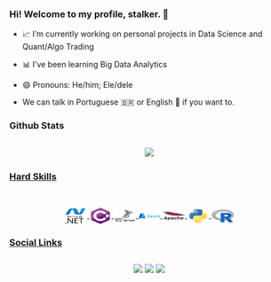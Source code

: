 ### Hi! Welcome to my profile, stalker. 👋

- 📈 I’m currently working on personal projects in Data Science and Quant/Algo Trading

- 📊 I’ve been learning Big Data Analytics

- 😄 Pronouns: He/him; Ele/dele

- We can talk in Portuguese 🇧🇷 or English 🏴󠁧󠁢󠁥󠁮󠁧󠁿 if you want to.

### Github Stats
##

<div align="center">
  <a href="https://github.com/felipe7leal">
  <img height="180em" src="https://github-readme-stats.vercel.app/api?username=felipe7leal&show_icons=true&theme=dark&include_all_commits=true&count_private=true"/>
  <!-- 
  <img height="180em" src="https://github-readme-stats.vercel.app/api/top-langs/?username=felipe7leal&layout=compact&langs_count=7&theme=dark"/> -->
</div>

### Hard Skills
##

<div align="center" style="display: inline_block"><br>
  <img align="center" alt="Felipe-Dot-Net" height="30" width="40" src="https://raw.githubusercontent.com/devicons/devicon/master/icons/dot-net/dot-net-original-wordmark.svg">
  <img align="center" alt="Felipe-Csharp" height="30" width="40" src="https://raw.githubusercontent.com/devicons/devicon/master/icons/csharp/csharp-original.svg"> 
  <img align="center" alt="Felipe-TSQL" height="30" width="40" src="https://raw.githubusercontent.com/devicons/devicon/master/icons/microsoftsqlserver/microsoftsqlserver-plain-wordmark.svg">
  <img align="center" alt="Felipe-Azure" height="30" width="40" src="https://raw.githubusercontent.com/devicons/devicon/master/icons/azure/azure-original-wordmark.svg">
  <img align="center" alt="Felipe-Apache" height="30" width="40" src="https://raw.githubusercontent.com/devicons/devicon/master/icons/apache/apache-original-wordmark.svg">  
  <img align="center" alt="Felipe-Python" height="30" width="40" src="https://raw.githubusercontent.com/devicons/devicon/master/icons/python/python-original.svg">
  <img align="center" alt="Felipe-R" height="30" width="40" src="https://raw.githubusercontent.com/devicons/devicon/master/icons/r/r-original.svg">
</div>
  
### Social Links
##

<div align="center">
   <a href="https://www.linkedin.com/in/felipe-leal-90782a7a/" target="_blank"><img src="https://img.shields.io/badge/-LinkedIn-%230077B5?style=for-the-badge&logo=linkedin&logoColor=white" target="_blank"></a>
  <a href="https://www.youtube.com/channel/UC8p-52dbj_3s0kCRpv6o1Ig" target="_blank"><img src="https://img.shields.io/badge/YouTube-FF0000?style=for-the-badge&logo=youtube&logoColor=white" target="_blank"></a>
  <a href="https://instagram.com/felipelealcruz" target="_blank"><img src="https://img.shields.io/badge/-Instagram-%23E4405F?style=for-the-badge&logo=instagram&logoColor=white" target="_blank"></a>
</div>
  
  
  


  

  
